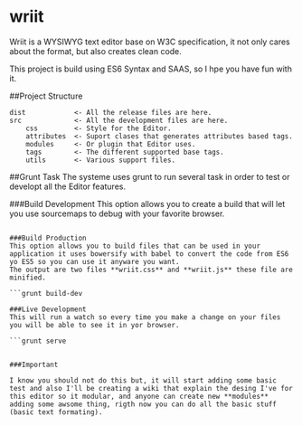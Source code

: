 # wriit
Wriit is a WYSIWYG text editor base on W3C specification, it not only cares about the format, but also creates clean code.

This project is build using ES6 Syntax and SAAS, so I hpe you have fun with it.

##Project Structure

	dist 			<- All the release files are here.
	src				<- All the development files are here.
		css			<- Style for the Editor.
		attributes	<- Suport clases that generates attributes based tags.
		modules		<- Or plugin that Editor uses.
		tags		<- The different supported base tags.
		utils		<- Various support files.
	
##Grunt Task
The systeme uses grunt to run several task in order to test or developt all the Editor features.

###Build Development
This option allows you to create a build that will let you use sourcemaps to debug with your favorite browser.

``` grunt build-dev

###Build Production
This option allows you to build files that can be used in your application it uses bowersify with babel to convert the code from ES6 yo ES5 so you can use it anyware you want.
The output are two files **wriit.css** and **wriit.js** these file are minified.

```grunt build-dev

###Live Development
This will run a watch so every time you make a change on your files you will be able to see it in yor browser.

```grunt serve


###Important

I know you should not do this but, it will start adding some basic test and also I'll be creating a wiki that explain the desing I've for this editor so it modular, and anyone can create new **modules** adding some awsome thing, rigth now you can do all the basic stuff (basic text formating).